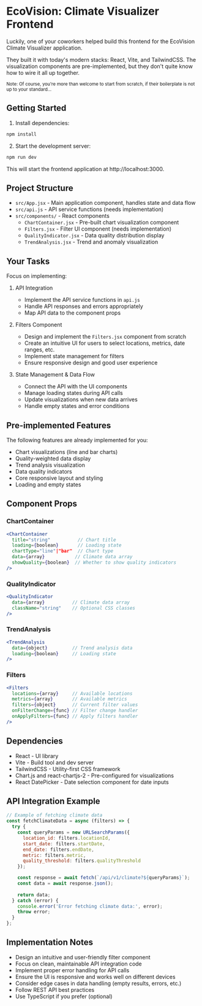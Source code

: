 # EcoVision: Climate Visualizer Frontend

Luckily, one of your coworkers helped build this frontend for the EcoVision Climate Visualizer application. 

They built it with today's modern stacks: React, Vite, and TailwindCSS. The visualization components are pre-implemented, but they don't quite know how to wire it all up together.

<small>Note: Of course, you're more than welcome to start from scratch, if their boilerplate is not up to your standard...</small>

## Getting Started

1. Install dependencies:
```bash
npm install
```

2. Start the development server:
```bash
npm run dev
```

This will start the frontend application at http://localhost:3000.

## Project Structure

- `src/App.jsx` - Main application component, handles state and data flow
- `src/api.js` - API service functions (needs implementation)
- `src/components/` - React components
  - `ChartContainer.jsx` - Pre-built chart visualization component
  - `Filters.jsx` - Filter UI component (needs implementation)
  - `QualityIndicator.jsx` - Data quality distribution display
  - `TrendAnalysis.jsx` - Trend and anomaly visualization

## Your Tasks

Focus on implementing:

1. API Integration
   - Implement the API service functions in `api.js`
   - Handle API responses and errors appropriately
   - Map API data to the component props

2. Filters Component
   - Design and implement the `Filters.jsx` component from scratch
   - Create an intuitive UI for users to select locations, metrics, date ranges, etc.
   - Implement state management for filters
   - Ensure responsive design and good user experience

3. State Management & Data Flow
   - Connect the API with the UI components
   - Manage loading states during API calls
   - Update visualizations when new data arrives
   - Handle empty states and error conditions

## Pre-implemented Features

The following features are already implemented for you:

- Chart visualizations (line and bar charts)
- Quality-weighted data display
- Trend analysis visualization
- Data quality indicators
- Core responsive layout and styling
- Loading and empty states

## Component Props

### ChartContainer
```jsx
<ChartContainer 
  title="string"          // Chart title
  loading={boolean}       // Loading state
  chartType="line"|"bar"  // Chart type
  data={array}           // Climate data array
  showQuality={boolean}  // Whether to show quality indicators
/>
```

### QualityIndicator
```jsx
<QualityIndicator 
  data={array}          // Climate data array
  className="string"    // Optional CSS classes
/>
```

### TrendAnalysis
```jsx
<TrendAnalysis 
  data={object}         // Trend analysis data
  loading={boolean}     // Loading state
/>
```

### Filters
```jsx
<Filters 
  locations={array}     // Available locations
  metrics={array}       // Available metrics
  filters={object}      // Current filter values
  onFilterChange={func} // Filter change handler
  onApplyFilters={func} // Apply filters handler
/>
```

## Dependencies

- React - UI library
- Vite - Build tool and dev server
- TailwindCSS - Utility-first CSS framework
- Chart.js and react-chartjs-2 - Pre-configured for visualizations
- React DatePicker - Date selection component for date inputs

## API Integration Example

```javascript
// Example of fetching climate data
const fetchClimateData = async (filters) => {
  try {
    const queryParams = new URLSearchParams({
      location_id: filters.locationId,
      start_date: filters.startDate,
      end_date: filters.endDate,
      metric: filters.metric,
      quality_threshold: filters.qualityThreshold
    });

    const response = await fetch(`/api/v1/climate?${queryParams}`);
    const data = await response.json();
    
    return data;
  } catch (error) {
    console.error('Error fetching climate data:', error);
    throw error;
  }
};
```

## Implementation Notes

- Design an intuitive and user-friendly filter component
- Focus on clean, maintainable API integration code
- Implement proper error handling for API calls
- Ensure the UI is responsive and works well on different devices
- Consider edge cases in data handling (empty results, errors, etc.)
- Follow REST API best practices
- Use TypeScript if you prefer (optional)